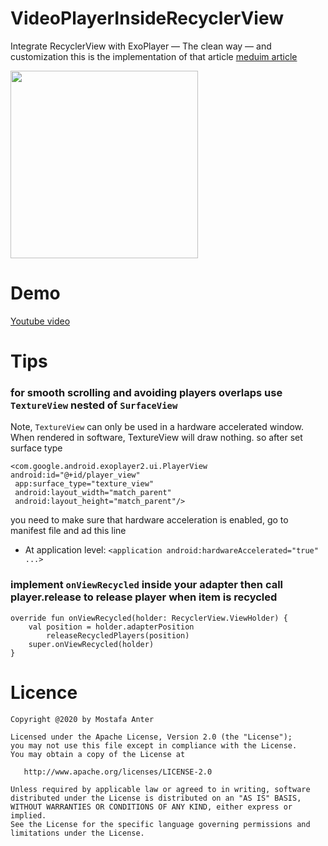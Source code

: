# VideoPlayerInsideRecyclerView
Integrate RecyclerView with ExoPlayer — The clean way — and customization
this is the implementation of that article [meduim article](https://medium.com/mindorks/working-with-exoplayer-the-clean-way-and-customization-fac81e5d39ba)

<img src="https://media.giphy.com/media/ibAOpHOHg9w8Wfabuy/giphy.gif" width="300">

# Demo

[Youtube video](https://youtu.be/KynEZzerD8M)

# Tips

### for smooth scrolling and avoiding players overlaps use `TextureView` nested of `SurfaceView`

Note, `TextureView` can only be used in a hardware accelerated window. When rendered in software, TextureView will draw nothing. so after   set surface type
 

    <com.google.android.exoplayer2.ui.PlayerView android:id="@+id/player_view"
     app:surface_type="texture_view"
     android:layout_width="match_parent"
     android:layout_height="match_parent"/>

you need to make sure that hardware acceleration is enabled, go to manifest file and ad this line

- At application level: `<application android:hardwareAccelerated="true" ...>`


### implement `onViewRecycled` inside your adapter then call player.release to release player when item is recycled

    override fun onViewRecycled(holder: RecyclerView.ViewHolder) {
        val position = holder.adapterPosition
            releaseRecycledPlayers(position)
        super.onViewRecycled(holder)
    }
    
    
    
    
    
# Licence

    Copyright @2020 by Mostafa Anter

    Licensed under the Apache License, Version 2.0 (the "License");
    you may not use this file except in compliance with the License.
    You may obtain a copy of the License at

       http://www.apache.org/licenses/LICENSE-2.0

    Unless required by applicable law or agreed to in writing, software
    distributed under the License is distributed on an "AS IS" BASIS,
    WITHOUT WARRANTIES OR CONDITIONS OF ANY KIND, either express or implied.
    See the License for the specific language governing permissions and
    limitations under the License.




